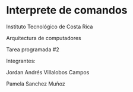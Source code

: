 Interprete de comandos
=======================
Instituto Tecnológico de Costa Rica

Arquitectura de computadores

Tarea programada #2

Integrantes:

Jordan Andrés Villalobos Campos

Pamela Sanchez Muñoz
